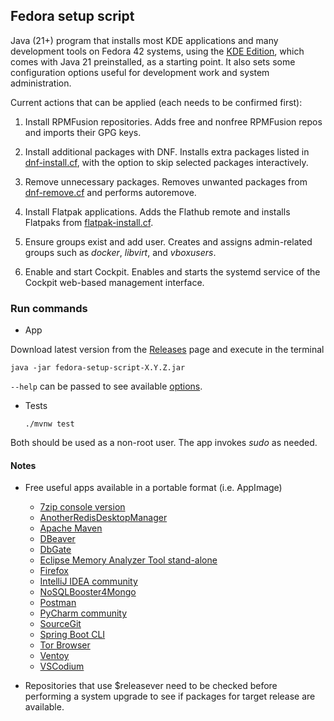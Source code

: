 ## Fedora setup script

Java (21+) program that installs most KDE applications and many development tools on
Fedora 42 systems, using the [KDE Edition](https://fedoraproject.org/kde),
which comes with Java 21 preinstalled, as a starting point.
It also sets some configuration options useful for development work and system administration.

Current actions that can be applied (each needs to be confirmed first):

1. Install RPMFusion repositories. 
Adds free and nonfree RPMFusion repos and imports their GPG keys.

2. Install additional packages with DNF.
Installs extra packages listed in [dnf-install.cf](https://github.com/lfir/fedora-setup-script/blob/main/src/main/resources/dnf-install.cf), with the
option to skip selected packages interactively.

3. Remove unnecessary packages.
Removes unwanted packages from [dnf-remove.cf](https://github.com/lfir/fedora-setup-script/blob/main/src/main/resources/dnf-remove.cf) and performs autoremove.

4. Install Flatpak applications.
Adds the Flathub remote and installs Flatpaks from [flatpak-install.cf](https://github.com/lfir/fedora-setup-script/blob/main/src/main/resources/flatpak-install.cf).

5. Ensure groups exist and add user.
Creates and assigns admin-related groups such as _docker_, _libvirt_, and _vboxusers_.

6. Enable and start Cockpit.
Enables and starts the systemd service of the Cockpit web-based management interface.

### Run commands

- App

Download latest version from the [Releases](https://github.com/lfir/fedora-setup-script/releases) page and execute in the terminal

  ```
  java -jar fedora-setup-script-X.Y.Z.jar
  ```

`--help` can be passed to see available [options](https://github.com/lfir/fedora-setup-script/blob/main/src/main/resources/help.txt).

- Tests

  ```
  ./mvnw test
  ```

Both should be used as a non-root user. The app invokes _sudo_ as needed.

#### Notes

- Free useful apps available in a portable format (i.e. AppImage)

  - [7zip console version](https://sourceforge.net/projects/sevenzip)
  - [AnotherRedisDesktopManager](https://github.com/qishibo/AnotherRedisDesktopManager/releases)
  - [Apache Maven](https://maven.apache.org/download.cgi)
  - [DBeaver](https://github.com/dbeaver/dbeaver/releases)
  - [DbGate](https://github.com/dbgate/dbgate/releases)
  - [Eclipse Memory Analyzer Tool stand-alone](https://www.eclipse.org/mat/downloads.php)
  - [Firefox](https://download.mozilla.org/?product=firefox-latest-ssl&os=linux64&lang=en-US)
  - [IntelliJ IDEA community](https://www.jetbrains.com/idea/download/download-thanks.html?platform=linux&code=IIC)
  - [NoSQLBooster4Mongo](https://nosqlbooster.com/downloads)
  - [Postman](https://dl.pstmn.io/download/latest/linux64)
  - [PyCharm community](https://www.jetbrains.com/pycharm/download/download-thanks.html?platform=linux&code=PCC)
  - [SourceGit](https://github.com/sourcegit-scm/sourcegit/releases)
  - [Spring Boot CLI](https://docs.spring.io/spring-boot/docs/current/reference/html/getting-started.html#getting-started.installing.cli)
  - [Tor Browser](https://www.torproject.org/download/)
  - [Ventoy](https://github.com/ventoy/Ventoy/releases)
  - [VSCodium](https://github.com/VSCodium/vscodium/releases)

- Repositories that use $releasever need to be checked before performing a
  system upgrade to see if packages for target release are available.

